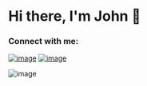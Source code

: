
  # Hi there, I'm John 👋


  
<h3 align="start">Connect with me:</h3>

  [![image](https://img.shields.io/badge/LinkedIn-0077B5?style=for-the-badge&logo=linkedin&logoColor=white)](https://www.linkedin.com/in/john-darrin/)
  [![image](https://img.shields.io/badge/Twitter-1DA1F2?style=for-the-badge&logo=twitter&logoColor=white)](https://twitter.com/_JohnMichael_D)



![image](https://www.codewars.com/users/GonzoJMD/badges/small)
